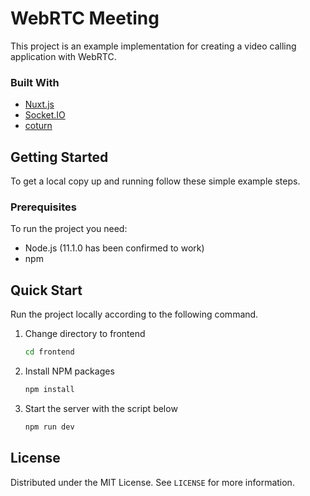 # WebRTC Meeting

This project is an example implementation for creating a video calling application with WebRTC.

### Built With

- [Nuxt.js](https://nuxtjs.org/)
- [Socket.IO](https://socket.io/)
- [coturn](https://github.com/coturn/coturn)

## Getting Started

To get a local copy up and running follow these simple example steps.

### Prerequisites

To run the project you need:

- Node.js (11.1.0 has been confirmed to work)
- npm

## Quick Start

Run the project locally according to the following command.

1. Change directory to frontend

   ```sh
   cd frontend
   ```

2. Install NPM packages

   ```sh
   npm install
   ```

3. Start the server with the script below
   ```sh
   npm run dev
   ```

## License

Distributed under the MIT License. See `LICENSE` for more information.
